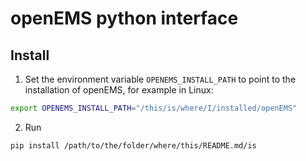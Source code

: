 # openEMS python interface

## Install
1. Set the environment variable `OPENEMS_INSTALL_PATH` to point to the installation of openEMS, for example in Linux:
```bash
export OPENEMS_INSTALL_PATH="/this/is/where/I/installed/openEMS"
```
2. Run
```bash
pip install /path/to/the/folder/where/this/README.md/is
```
